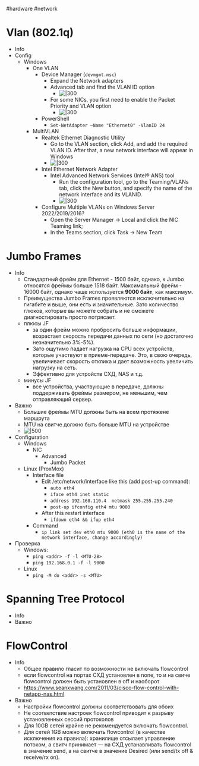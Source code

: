 #hardware #network 

# Vlan (802.1q)
- Info
- Config
	- Windows
		- One VLAN
			- Device Manager (`devmgmt.msc`)
				- Expand the Network adapters
				- Advanced tab and find the VLAN ID option
					- ![|300](set-vlanid-driver-properties.jpg)
				- For some NICs, you first need to enable the Packet Priority and VLAN option
					- ![|300](enable-vlan-support-in-windows-driver.jpg)
			- PowerShell
				- `Set-NetAdapter –Name "Ethernet0" -VlanID 24`
		- MultiVLAN
			- Realtek Ethernet Diagnostic Utility
				- Go to the VLAN section, click Add, and add the required VLAN ID. After that, a new network interface will appear in Windows
				- ![|300](create-vlan-on-windows-10-using-the-realtek-ethern.png)
			- Intel Ethernet Network Adapter
				- Intel Advanced Network Services (Intel® ANS) tool
					- Run the configuration tool, go to the Teaming/VLANs tab, click the New button, and specify the name of the network interface and its VLANID.
					- ![|300](add-a-new-vlan-on-windows-using-intel-proset-adapt.png)
			- Configure Multiple VLANs on Windows Server 2022/2019/2016?
				- Open the Server Manager -> Local and click the NIC Teaming link;
				- In the Teams section, click Task -> New Team

# Jumbo Frames
- Info
	- Стандартный фрейм для Ethernet - 1500 байт, однако, к Jumbo относятся фреймы больше 1518 байт. Максимальный фрейм - 16000 байт, однако чаще используется **9000 байт**, как максимум.
	- Преимущества Jumbo Frames проявляются исключительно на гигабите и выше, они есть и значительные. Зато количество глюков, которые вы можете собрать и не сможете диагностировать просто потрясает.
	- плюсы JF
		- за один фрейм можно пробросить больше информации, возрастает скорость передачи данных по сети (но достаточно незначительно 3%-5%).
		- Зато ощутимо падает нагрузка на CPU всех устройств, которые участвуют в приеме-передаче. Это, в свою очередь, увеличивает скорость отклика и дает возможность увеличить нагрузку на сеть.
		- Эффективно для устройств СХД, NAS и т.д.
	- минусы JF
		- все устройства, участвующие в передаче, должны поддерживать фреймы размером, не меньшим, чем отправляющий сервер.
- Важно
	- Большие фреймы MTU должны быть на всем протяжене маршрута 
	- MTU на свитче должно быть больше MTU на устройстве
	- ![|500](Pasted%20image%2020240403075644.png)
- Configuration
	- Windows
		- NIC
			- Advanced
				- Jumbo Packet
	- Linux (ProxMox)
		- Interface file
			- Edit /etc/network/interface like this (add post-up command):
				- `auto eth4`
				- `iface eth4 inet static`
				- `address 192.168.110.4  netmask 255.255.255.240` 
				- `post-up ifconfig eth4 mtu 9000`
			- After this restart interface
				- `ifdown eth4 && ifup eth4`
		- Command
			- `ip link set dev eth0 mtu 9000 (eth0 is the name of the network interface, change accordingly)`
- Проверка
	- Windows:
		- `ping <addr> -f -l <MTU-28>`
		- `ping 192.168.0.1 -f -l 9000`
	- Linux
		- `ping -M do <addr> -s <MTU>`
# Spanning Tree Protocol
- Info
- Важно


# FlowControl
- Info
	- Общее правило гласит по возможности не включать flowcontrol
	- если flowcontrol на портах СХД установлен в none, то и на свиче flowcontrol должен быть установлен в off и наоборот
	- https://www.seanxwang.com/2011/03/cisco-flow-control-with-netapp-nas.html
- Важно
	- Настройки flowcontrol должны соответствовать для обоих
	- Не соответствие настроек flowcontrol приводит к разрыву установленных сессий протоколов
	- Для 10GB сетей крайне не рекомендуется включать flowcontrol.
	- Для сетей 1GB можно включать flowcontrol (в качестве исключения из правила): хранилище отсылает управление потоком, а свитч принимает — на СХД устанавливать flowcontrol в значение send, а на свитче в значение Desired (или send/tx off & receive/rx on).